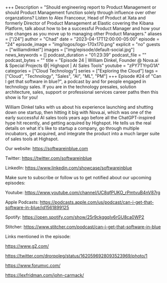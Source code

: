 +++
Description = "Should engineering report to Product Management or should Product Management function solely through influence over other organzations?  Listen to Alex Francoeur, Head of Product at Xata and formerly Director of Product Management at Elastic covering the Kibana Platform, talk about how to be a successful Product Manager and how your role changes as you move up to managing other Product Managers."
aliases = ["/24"]
author = "Chad"
date = "2023-04-17T12:00:00-05:00"
episode = "24"
episode_image = "img/logos/logo-170x170.png"
explicit = "no"
guests = ["williamdinkel"]
images = ["img/episode/default-social.jpg"]
news_keywords = []
podcast_duration = "01:23:39"
podcast_file = ""
podcast_bytes = ""
title = "Episode 24 | William Dinkel, Founder @ Nova.ai & Special Projects @| Highspot | AI Sales Tools"
youtube = "zPY7TYrpG1A"
categories = ["Cloud Technology"]
series = ["Exploring the Cloud"]
tags = ["Cloud", "Technology", "Sales", "AI", "ML", "PM"]
+++
Episode #24 of "Can I get that software in blue?", a podcast by and for people engaged in technology sales. If you are in the technology presales, solution architecture, sales, support or professional services career paths then this show is for you!

William Dinkel talks with us about his experience launching and shutting down one startup, then hitting it big with Nova.ai, which was one of the early successful AI sales tools years ago before all the ChatGPT-inspired hype hit recently, and getting acquired by Highspot. He tells us the real details on what it's like to startup a company, go through multiple incubators, get acquired, and integrate the product into a much larger suite of sales tools at Highspot.

Our website: https://softwareinblue.com

Twitter: https://twitter.com/softwareinblue

LinkedIn: https://www.linkedin.com/showcase/softwareinblue

Make sure to subscribe or follow us to get notified about our upcoming episodes:

Youtube: https://www.youtube.com/channel/UC8qfPUKO_rPmtvuB4nV87rg

Apple Podcasts: https://podcasts.apple.com/us/podcast/can-i-get-that-software-in-blue/id1561899125

Spotify: https://open.spotify.com/show/25r9ckggqIv6rGU8ca0WP2

Stitcher: https://www.stitcher.com/podcast/can-i-get-that-software-in-blue

Links mentioned in the episode:

https://www.g2.com/

https://twitter.com/drorpoleg/status/1620596928093523969/photo/1

https://www.forumvc.com/

https://lexfridman.com/john-carmack/

